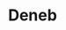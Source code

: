 ---
title: "Deneb"
hashtag: deneb
constellation:
  - Cygnus
layout: hashtag
tags:
  - alpha
  - star
  - Cygnus
  - Summer Triangle
---